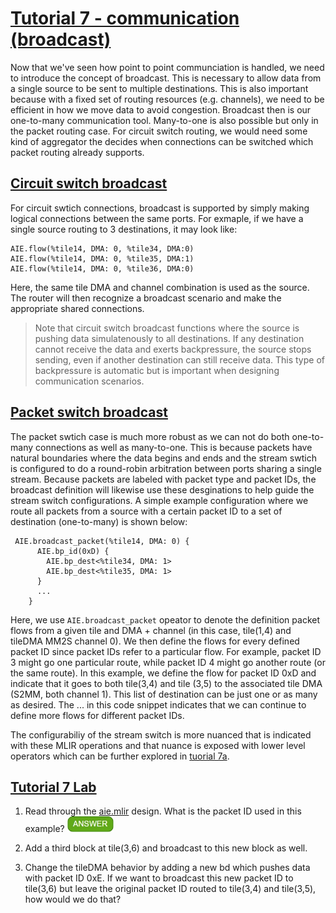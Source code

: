 <!---//===- README.md --------------------------*- Markdown -*-===//
//
// This file is licensed under the Apache License v2.0 with LLVM Exceptions.
// See https://llvm.org/LICENSE.txt for license information.
// SPDX-License-Identifier: Apache-2.0 WITH LLVM-exception
//
// Copyright (C) 2022, Advanced Micro Devices, Inc.
// 
//===----------------------------------------------------------------------===//-->

# <ins>Tutorial 7 - communication (broadcast)</ins>

Now that we've seen how point to point communciation is handled, we need to introduce the concept of broadcast. This is necessary to allow data from a single source to be sent to multiple destinations. This is also important because with a fixed set of routing resources (e.g. channels), we need to be efficient in how we move data to avoid congestion. Broadcast then is our one-to-many communication tool. Many-to-one is also possible but only in the packet routing case. For circuit switch routing, we would need some kind of aggregator the decides when connections can be switched which packet routing already supports.

## <ins>Circuit switch broadcast</ins>
For circuit swtich connections, broadcast is supported by simply making logical connections between the same ports. For exmaple, if we have a single source routing to 3 destinations, it may look like:
```
AIE.flow(%tile14, DMA: 0, %tile34, DMA:0)
AIE.flow(%tile14, DMA: 0, %tile35, DMA:1)
AIE.flow(%tile14, DMA: 0, %tile36, DMA:0)
```
Here, the same tile DMA and channel combination is used as the source. The router will then recognize a broadcast scenario and make the appropriate shared connections.
> Note that circuit switch broadcast functions where the source is pushing data simulatenously to all destinations. If any destination cannot receive the data and exerts backpressure, the source stops sending, even if another destination can still receive data. This type of backpressure is automatic but is important when designing communication scenarios.

## <ins>Packet switch broadcast</ins>

The packet swtich case is much more robust as we can not do both one-to-many connections as well as many-to-one. This is because packets have natural boundaries where the data begins and ends and the stream swtich is configured to do a round-robin arbitration between ports sharing a single stream. Because packets are labeled with packet type and packet IDs, the broadcast definition will likewise use these desginations to help guide the stream switch configurations. A simple example configuration where we route all packets from a source with a certain packet ID to a set of destination (one-to-many) is shown below: 
```
 AIE.broadcast_packet(%tile14, DMA: 0) {
      AIE.bp_id(0xD) {
        AIE.bp_dest<%tile34, DMA: 1>
        AIE.bp_dest<%tile35, DMA: 1>
      }
      ...
    }
```
Here, we use `AIE.broadcast_packet` opeator to denote the definition packet flows from a given tile and DMA + channel (in this case, tile(1,4) and tileDMA MM2S channel 0). We then define the flows for every defined packet ID since packet IDs refer to a particular flow. For example, packet ID 3 might go one particular route, while packet ID 4 might go another route (or the same route). In this example, we define the flow for packet ID 0xD and indicate that it goes to both tile(3,4) and tile (3,5) to the associated tile DMA (S2MM, both channel 1). This list of destination can be just one or as many as desired. The ... in this code snippet indicates that we can continue to define more flows for different packet IDs.

The configurabiliy of the stream switch is more nuanced that is indicated with these MLIR operations and that nuance is exposed with lower level operators which can be further explored in [tuorial 7a](./tutorial-7a).

## <ins>Tutorial 7 Lab </ins>

1. Read through the [aie.mlir](aie.mlir) design. What is the packet ID used in this example? <img src="../../images/answer1.jpg" title="0xD" height=25>

2. Add a third block at tile(3,6) and broadcast to this new block as well.

3. Change the tileDMA behavior by adding a new bd which pushes data with packet ID 0xE. If we want to broadcast this new packet ID to tile(3,6) but leave the original packet ID routed to tile(3,4) and tile(3,5), how would we do that?

